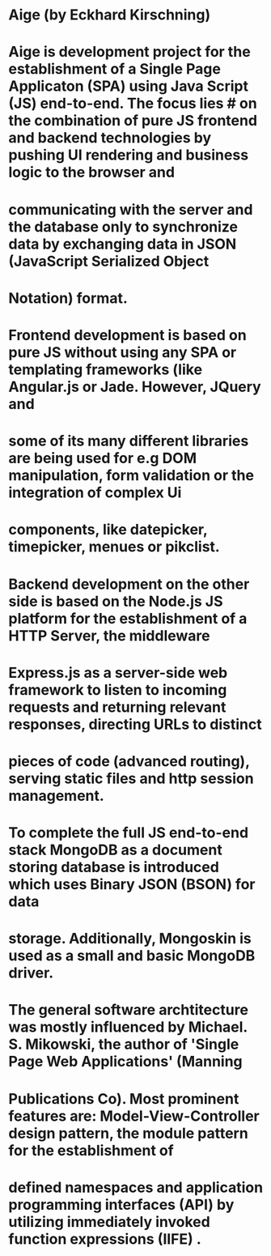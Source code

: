 # Aige (by Eckhard Kirschning)
#  Aige is development project for the establishment of a Single Page Applicaton (SPA) using Java Script (JS) end-to-end. The focus lies # on the combination of pure JS frontend and backend technologies by pushing UI rendering and business logic to the browser and  
# communicating with the server and the database only to synchronize data by exchanging data in JSON (JavaScript Serialized Object
# Notation) format.

# Frontend development is based on pure JS without using any SPA or templating frameworks (like Angular.js or Jade. However, JQuery and 
# some of its many different libraries are being used for e.g DOM manipulation, form validation or the integration of complex Ui
# components, like datepicker, timepicker, menues or pikclist.

# Backend development on the other side is based on the Node.js JS platform for the establishment of a HTTP Server, the middleware  
# Express.js as a server-side web framework to listen to incoming requests and returning relevant responses, directing URLs to distinct
# pieces of code (advanced routing),  serving static files  and http session management.

# To complete the full JS end-to-end stack MongoDB as a document storing database is introduced which uses Binary JSON  (BSON) for data 
# storage. Additionally, Mongoskin is used as a small and basic MongoDB driver.

# The general software archtitecture was mostly influenced by Michael. S. Mikowski, the author of 'Single Page Web Applications' (Manning
# Publications Co). Most prominent features are: Model-View-Controller design pattern, the module pattern for the establishment of
# defined namespaces and  application programming interfaces (API) by utilizing immediately invoked function expressions (IIFE) .
